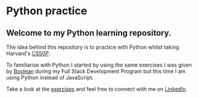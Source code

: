 # Python practice

## Welcome to my Python learning repository.   
The idea behind this repository is to practice with Python whilst taking Harvard's [CS50P](https://cs50.harvard.edu/python/2022/).

To familiarise with Python I started by using the same exercises I was given by [Boolean](https://boolean.co.uk/) during my Full Stack Development Program but this time I am using Python instead of JavaScript.

Take a look at the [exercises](./exercises) and feel free to connect with me on [LinkedIn](https://www.linkedin.com/in/nicolapicchio).